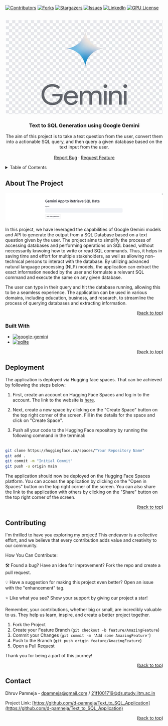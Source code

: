 <a name="readme-top"></a>

[![Contributors][contributors-shield]][contributors-url]
[![Forks][forks-shield]][forks-url]
[![Stargazers][stars-shield]][stars-url]
[![Issues][issues-shield]][issues-url]
[![LinkedIn][linkedin-shield]][linkedin-url]
[![GPU License][license-shield]][license-url]



<!-- PROJECT LOGO -->
<br />
<div align="center">
  <a href="https://github.com/d-pamneja/Text_to_SQL_Application">
    <img src="static/logo.jpeg" alt="Logo" width="500" height="300">
  </a>

<h3 align="center">Text to SQL Generation using Google Gemini</h3>

  <p align="center">
    The aim of this project is to take a text question from the user, convert them into a actionable SQL query, and then query a given database based on the text input from the user.
    <br />
    <br />
    <a href="https://github.com/d-pamneja/Text_to_SQL_Application/issues">Report Bug</a>
    ·
    <a href="https://github.com/d-pamneja/Text_to_SQL_Application/issues">Request Feature</a>
  </p>
</div>



<!-- TABLE OF CONTENTS -->
<details>
  <summary>Table of Contents</summary>
  <ol>
    <li>
      <a href="#about-the-project">About The Project</a>
      <ul>
        <li><a href="#built-with">Built With</a></li>
      </ul>
    </li>
    <li><a href="#deployment">Deployment</a></li>
    <li><a href="#contributing">Contributing</a></li>
    <li><a href="#contact">Contact</a></li>
  </ol>
</details>



<!-- ABOUT THE PROJECT -->
## About The Project

[![Product Name Screen Shot][product-screenshot]](https://example.com)

In this project, we have leveraged the capabilities of Google Gemini models and API to generate the output from a SQL Database based on a text question given by the user. The project aims to simplify the process of accessing databases and performing operations on SQL based, without neccessarily knwoing how to write or read SQL commands. Thus, it helps in saving time and effort for multiple stakeholders, as well as allowing non-technical persons to interact with the database. By utilizing advanced natural language processing (NLP) models, the application can extract the exact information needed by the user and formulate a relevant SQL command and execute the same on any given database. 

The user can type in their query and hit the database running, allowing this to be a seamless experience. The application can be used in various domains, including education, business, and research, to streamline the process of querying databases and extracting information.

<p align="right">(<a href="#readme-top">back to top</a>)</p>



### Built With


* [![google-gemini][google-gemini]][google-gemini-url]
* [![sqlite][sqlite]][sqlite-url]

<p align="right">(<a href="#readme-top">back to top</a>)</p>



<!-- DEPLOYMENT -->
## Deployment
The application is deployed via Hugging face spaces. That can be achieved by following the steps below:

1. First, create an account on Hugging Face Spaces and log in to the account. The link to the website is [here](https://huggingface.co/spaces).

2. Next, create a new space by clicking on the "Create Space" button on the top right corner of the screen. Fill in the details for the space and click on "Create Space".

3. Push all your code to the Hugging Face repository by running the following command in the terminal:

```sh

git clone https://huggingface.co/spaces/"Your Repository Name"
git add .
git commit -m "Initial Commit"
git push -u origin main

``` 

The application should now be deployed on the Hugging Face Spaces platform. You can access the application by clicking on the "Open in Spaces" button on the top right corner of the screen. You can also share the link to the application with others by clicking on the "Share" button on the top right corner of the screen.


<p align="right">(<a href="#readme-top">back to top</a>)</p>

<!-- CONTRIBUTING -->
## Contributing

I'm thrilled to have you exploring my project! This endeavor is a collective effort, and we believe that every contribution adds value and creativity to our community.

How You Can Contribute:

🛠️ Found a bug? Have an idea for improvement? Fork the repo and create a pull request.

💡 Have a suggestion for making this project even better? Open an issue with the "enhancement" tag.

⭐ Like what you see? Show your support by giving our project a star!

Remember, your contributions, whether big or small, are incredibly valuable to us. They help us learn, inspire, and create a better project together.


1. Fork the Project
2. Create your Feature Branch (`git checkout -b feature/AmazingFeature`)
3. Commit your Changes (`git commit -m 'Add some AmazingFeature'`)
4. Push to the Branch (`git push origin feature/AmazingFeature`)
5. Open a Pull Request

Thank you for being a part of this journey!

<p align="right">(<a href="#readme-top">back to top</a>)</p>



<!-- CONTACT -->
## Contact

Dhruv Pamneja - dpamneja@gmail.com / 21f1001719@ds.study.iitm.ac.in

Project Link: [https://github.com/d-pamneja/Text_to_SQL_Application](https://github.com/d-pamneja/Text_to_SQL_Application)

<p align="right">(<a href="#readme-top">back to top</a>)</p>



<!-- MARKDOWN LINKS & IMAGES -->
<!-- https://www.markdownguide.org/basic-syntax/#reference-style-links -->
[contributors-shield]: https://img.shields.io/github/contributors/d-pamneja/Text_to_SQL_Application.svg?style=for-the-badge
[contributors-url]: https://github.com/d-pamneja/Text_to_SQL_Application/graphs/contributors
[forks-shield]: https://img.shields.io/github/forks/d-pamneja/Text_to_SQL_Application.svg?style=for-the-badge
[forks-url]: https://github.com/d-pamneja/Text_to_SQL_Application/network/members
[stars-shield]: https://img.shields.io/github/stars/d-pamneja/Text_to_SQL_Application.svg?style=for-the-badge
[stars-url]: https://github.com/d-pamneja/Text_to_SQL_Application/stargazers
[issues-shield]: https://img.shields.io/github/issues/d-pamneja/Text_to_SQL_Application.svg?style=for-the-badge
[issues-url]: https://github.com/d-pamneja/Text_to_SQL_Application/issues
[license-shield]: https://img.shields.io/github/license/d-pamneja/Text_to_SQL_Application.svg?style=for-the-badge
[license-url]: https://github.com/d-pamneja/Text_to_SQL_Application/blob/main/LICENSE
[linkedin-shield]: https://img.shields.io/badge/-LinkedIn-black.svg?style=for-the-badge&logo=linkedin&colorB=555
[linkedin-url]: https://www.linkedin.com/in/dhruv-pamneja-3b8432187/
[product-screenshot]: static/screenshot.png
[Next.js]: https://img.shields.io/badge/next.js-000000?style=for-the-badge&logo=nextdotjs&logoColor=white
[Next-url]: https://nextjs.org/
[React.js]: https://img.shields.io/badge/React-20232A?style=for-the-badge&logo=react&logoColor=61DAFB
[React-url]: https://reactjs.org/
[Vue.js]: https://img.shields.io/badge/Vue.js-35495E?style=for-the-badge&logo=vuedotjs&logoColor=4FC08D
[Vue-url]: https://vuejs.org/
[Angular.io]: https://img.shields.io/badge/Angular-DD0031?style=for-the-badge&logo=angular&logoColor=white
[Angular-url]: https://angular.io/
[Svelte.dev]: https://img.shields.io/badge/Svelte-4A4A55?style=for-the-badge&logo=svelte&logoColor=FF3E00
[Svelte-url]: https://svelte.dev/
[Laravel.com]: https://img.shields.io/badge/Laravel-FF2D20?style=for-the-badge&logo=laravel&logoColor=white
[Laravel-url]: https://laravel.com
[Bootstrap.com]: https://img.shields.io/badge/Bootstrap-563D7C?style=for-the-badge&logo=bootstrap&logoColor=white
[Bootstrap-url]: https://getbootstrap.com
[JQuery.com]: https://img.shields.io/badge/jQuery-0769AD?style=for-the-badge&logo=jquery&logoColor=white
[JQuery-url]: https://jquery.com 
[Pandas]: https://img.shields.io/badge/pandas-%23150458.svg?style=for-the-badge&logo=pandas&logoColor=white
[Pandas-url]: https://pandas.pydata.org
[scikit-learn]: https://img.shields.io/badge/scikit--learn-%23F7931E.svg?style=for-the-badge&logo=scikit-learn&logoColor=white
[scikit-learn-url]: https://scikit-learn.org/stable/
[openai]: https://img.shields.io/badge/OpenAI-5A5A5A?style=for-the-badge&logo=openai&logoColor=white
[openai-url]: https://openai.com
[langchain]: https://img.shields.io/badge/Langchain-FF2D20?style=for-the-badge&logo=langchain&logoColor=white
[langchain-url]: https://langchain.com
[google-gemini]: https://img.shields.io/badge/Google_Gemini-FF2D20?style=for-the-badge&logo=google&logoColor=white
[google-gemini-url]: https://gemini.google.com/app/bdfb4a3a241df0d4
[sqlite]: https://img.shields.io/badge/SQLite-07405E?style=for-the-badge&logo=sqlite&logoColor=white
[sqlite-url]: https://www.sqlite.org/index.html
